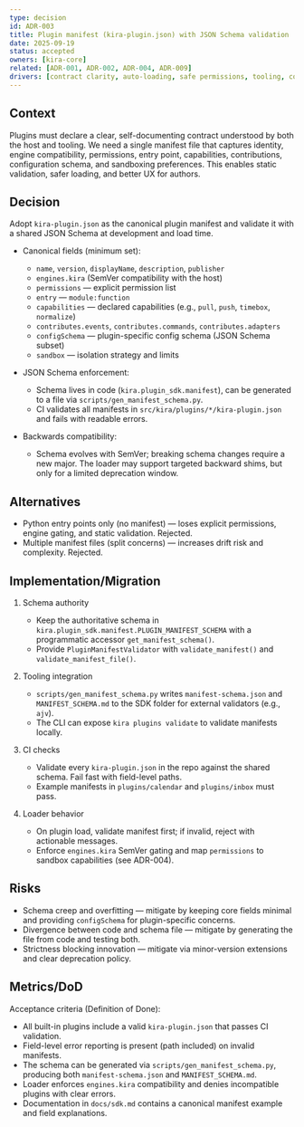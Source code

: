 ```yaml
---
type: decision
id: ADR-003
title: Plugin manifest (kira-plugin.json) with JSON Schema validation
date: 2025-09-19
status: accepted
owners: [kira-core]
related: [ADR-001, ADR-002, ADR-004, ADR-009]
drivers: [contract clarity, auto-loading, safe permissions, tooling, compatibility]
---
```


## Context

Plugins must declare a clear, self-documenting contract understood by both the host and tooling. We need a single manifest file that captures identity, engine compatibility, permissions, entry point, capabilities, contributions, configuration schema, and sandboxing preferences. This enables static validation, safer loading, and better UX for authors.

## Decision

Adopt `kira-plugin.json` as the canonical plugin manifest and validate it with a shared JSON Schema at development and load time.

- Canonical fields (minimum set):
  - `name`, `version`, `displayName`, `description`, `publisher`
  - `engines.kira` (SemVer compatibility with the host)
  - `permissions` — explicit permission list
  - `entry` — `module:function`
  - `capabilities` — declared capabilities (e.g., `pull`, `push`, `timebox`, `normalize`)
  - `contributes.events`, `contributes.commands`, `contributes.adapters`
  - `configSchema` — plugin-specific config schema (JSON Schema subset)
  - `sandbox` — isolation strategy and limits

- JSON Schema enforcement:
  - Schema lives in code (`kira.plugin_sdk.manifest`), can be generated to a file via `scripts/gen_manifest_schema.py`.
  - CI validates all manifests in `src/kira/plugins/*/kira-plugin.json` and fails with readable errors.

- Backwards compatibility:
  - Schema evolves with SemVer; breaking schema changes require a new major. The loader may support targeted backward shims, but only for a limited deprecation window.

## Alternatives

- Python entry points only (no manifest) — loses explicit permissions, engine gating, and static validation. Rejected.
- Multiple manifest files (split concerns) — increases drift risk and complexity. Rejected.

## Implementation/Migration

1) Schema authority
   - Keep the authoritative schema in `kira.plugin_sdk.manifest.PLUGIN_MANIFEST_SCHEMA` with a programmatic accessor `get_manifest_schema()`.
   - Provide `PluginManifestValidator` with `validate_manifest()` and `validate_manifest_file()`.

2) Tooling integration
   - `scripts/gen_manifest_schema.py` writes `manifest-schema.json` and `MANIFEST_SCHEMA.md` to the SDK folder for external validators (e.g., `ajv`).
   - The CLI can expose `kira plugins validate` to validate manifests locally.

3) CI checks
   - Validate every `kira-plugin.json` in the repo against the shared schema. Fail fast with field-level paths.
   - Example manifests in `plugins/calendar` and `plugins/inbox` must pass.

4) Loader behavior
   - On plugin load, validate manifest first; if invalid, reject with actionable messages.
   - Enforce `engines.kira` SemVer gating and map `permissions` to sandbox capabilities (see ADR-004).

## Risks

- Schema creep and overfitting — mitigate by keeping core fields minimal and providing `configSchema` for plugin-specific concerns.
- Divergence between code and schema file — mitigate by generating the file from code and testing both.
- Strictness blocking innovation — mitigate via minor-version extensions and clear deprecation policy.

## Metrics/DoD

Acceptance criteria (Definition of Done):

- All built-in plugins include a valid `kira-plugin.json` that passes CI validation.
- Field-level error reporting is present (path included) on invalid manifests.
- The schema can be generated via `scripts/gen_manifest_schema.py`, producing both `manifest-schema.json` and `MANIFEST_SCHEMA.md`.
- Loader enforces `engines.kira` compatibility and denies incompatible plugins with clear errors.
- Documentation in `docs/sdk.md` contains a canonical manifest example and field explanations.
